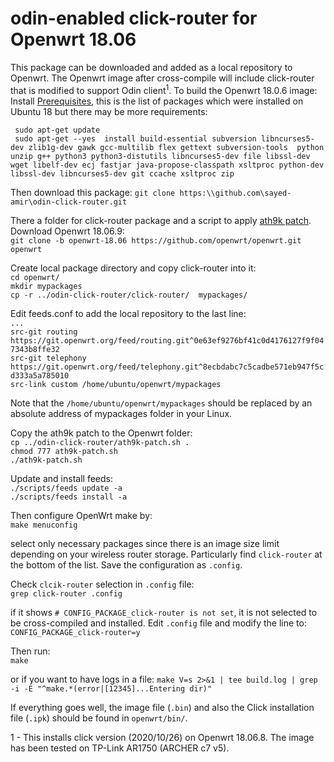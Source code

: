 # odin-enabled click-router for Openwrt 18.06
This package can be downloaded and added as a local repository to Openwrt. The Openwrt image after cross-compile will include click-router that is modified to support Odin client<sup>1</sup>. 
To build the Openwrt 18.0.6 image:
Install [Prerequisites](https://openwrt.org/docs/guide-developer/build-system/install-buildsystem), this is the list of packages which were installed on Ubuntu 18 but there may be more requirements:

` sudo apt-get update`  
` sudo apt-get --yes  install build-essential subversion libncurses5-dev zlib1g-dev gawk gcc-multilib flex gettext subversion-tools  python unzip g++ python3 python3-distutils libncurses5-dev file libssl-dev wget libelf-dev ecj fastjar java-propose-classpath xsltproc python-dev libssl-dev libncurses5-dev git ccache xsltproc zip`    

Then download this package:
`git clone https:\\github.com\sayed-amir\odin-click-router.git`  

There a folder for click-router package and a script to apply [ath9k patch](https://github.com/Wi5/odin-wi5/blob/master/odin-patch-driver-ath9k/ath9k-bssid-mask.patch).  
Download Openwrt 18.06.9:  
`git clone -b openwrt-18.06 https://github.com/openwrt/openwrt.git openwrt `  


Create local package directory and copy click-router into it:  
`cd openwrt/`  
`mkdir mypackages`  
`cp -r ../odin-click-router/click-router/  mypackages/` 

Edit feeds.conf to add the local repository to the last line:  
`...`  
`src-git routing https://git.openwrt.org/feed/routing.git^0e63ef9276bf41c0d4176127f9f047343b8ffe32`  
`src-git telephony https://git.openwrt.org/feed/telephony.git^8ecbdabc7c5cadbe571eb947f5cd333a5a785010`  
`src-link custom /home/ubuntu/openwrt/mypackages`  

Note that the `/home/ubuntu/openwrt/mypackages` should be replaced by an absolute address of mypackages folder in your Linux.


Copy the ath9k patch to the Openwrt folder:  
`cp ../odin-click-router/ath9k-patch.sh .`  
`chmod 777 ath9k-patch.sh`  
`./ath9k-patch.sh`  

Update and install feeds:  
`./scripts/feeds update -a`  
`./scripts/feeds install -a`  


Then configure OpenWrt make by:  
`make menuconfig`  

select only necessary packages since there is an image size limit depending on your wireless router storage. Particularly find `click-router` at the bottom of the list. Save the configuration as `.config`.

Check `clcik-router` selection in `.config` file:  
`grep click-router .config`  

if it shows `# CONFIG_PACKAGE_click-router is not set`, it is not selected to be cross-compiled and installed. Edit `.config` file and modify the line to:
`CONFIG_PACKAGE_click-router=y`  


Then run:  
`make`

or if you want to have logs in a file:
`make V=s 2>&1 | tee build.log | grep -i -E "^make.*(error|[12345]...Entering dir)"`  

If everything goes well, the image file (`.bin`) and also the Click installation file (`.ipk`) should be found in `openwrt/bin/`. 


1 - This installs click version (2020/10/26) on Openwrt 18.06.8. The image has been tested on TP-Link AR1750 (ARCHER c7 v5).
